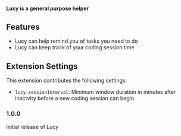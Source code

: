 #### Lucy is a general purpose helper

## Features

- Lucy can help remind you of tasks you need to do
- Lucy can keep track of your coding session time

## Extension Settings

This extension contributes the following settings:

- `lucy.sessionInterval`: Minimum window duration in minutes after inactvity before a new coding session can begin

### 1.0.0

Initial release of Lucy
